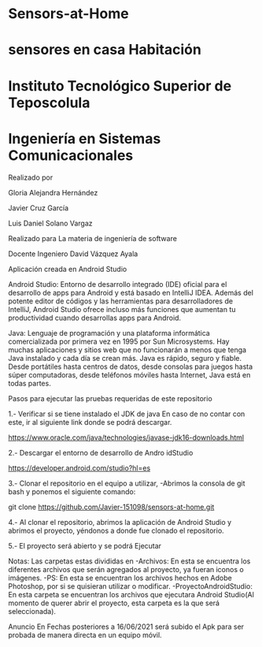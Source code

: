 # Sensors-at-Home
# sensores en casa Habitación 
# Instituto Tecnológico Superior de Teposcolula
# Ingeniería en Sistemas Comunicacionales


Realizado por 

Gloria Alejandra Hernández

Javier Cruz García

Luis Daniel Solano Vargaz






Realizado para
La materia de ingeniería de software 





Docente
Ingeniero David Vázquez Ayala


Aplicación creada en Android Studio
    
 
Android Studio:         Entorno de desarrollo integrado (IDE) oficial para el desarrollo de apps para Android y está basado en IntelliJ IDEA. Además del potente editor de códigos y las herramientas para desarrolladores de IntelliJ, Android Studio ofrece incluso más funciones que aumentan tu productividad cuando desarrollas apps para Android.



Java:
Lenguaje de programación y una plataforma informática comercializada por primera vez en 1995 por Sun Microsystems. Hay muchas aplicaciones y sitios web que no funcionarán a menos que tenga Java instalado y cada día se crean más. Java es rápido, seguro y fiable. Desde portátiles hasta centros de datos, desde consolas para juegos hasta súper computadoras, desde teléfonos móviles hasta Internet, Java está en todas partes.


Pasos para ejecutar las pruebas requeridas de este repositorio



1.- Verificar si se tiene instalado el JDK de java
En caso de no contar con este, ir al siguiente link donde se podrá descargar.

https://www.oracle.com/java/technologies/javase-jdk16-downloads.html

2.- Descargar el entorno de desarrollo de Andro idStudio

https://developer.android.com/studio?hl=es

3.- Clonar el repositorio en el equipo a utilizar,
-Abrimos la consola de git bash y ponemos el siguiente comando:


git  clone https://github.com/Javier-151098/sensors-at-home.git

4.- Al clonar el repositorio, abrimos la aplicación de Android Studio y abrimos el proyecto, yéndonos a donde fue clonado el repositorio.

5.- El proyecto será abierto y se podrá Ejecutar

Notas:
Las carpetas estas divididas en 
-Archivos: En esta se encuentra los diferentes archivos que serán agregados al proyecto, ya fueran iconos o imágenes.
-PS: En esta se encuentran los archivos hechos en Adobe Photoshop, por si se quisieran utilizar o modificar.
-ProyectoAndroidStudio: En esta carpeta se encuentran los archivos que ejecutara Android Studio(Al momento de querer abrir el proyecto, esta carpeta es la que será seleccionada).


Anuncio
En Fechas posteriores a 16/06/2021 será subido el Apk para ser probada de manera directa en un equipo móvil.
